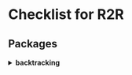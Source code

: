 # Checklist for R2R

## **Packages**

<details>
  <summary><b>backtracking</b></summary>

- [ ] return이랑 Ok의 차이?
    - [ ] D
    - [x] Heun
    - [ ] ss


- [ ] Result를 언제 사용하는지 알아보기
    - [ ] D
    - [ ] Heun
    - [ ] ss


- [ ] usize란?
    - [ ] D
    - [ ] Heun
    - [ ] ss


- [ ] 소유권을 넘기는 이유가 뭘까?
    - [ ] D
    - [ ] Heun
    - [ ] ss

- [ ] cfg랑 derive 언제 쓰는지?
- [ ] 표현식(Expression)과 Return
</details>

